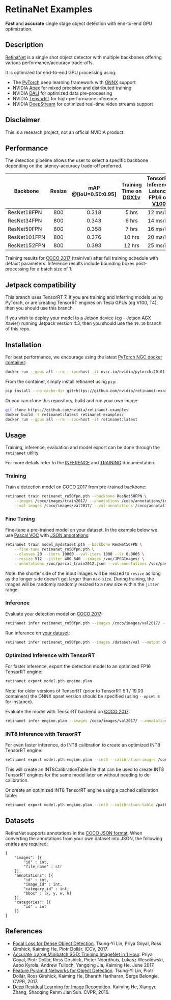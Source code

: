 # RetinaNet Examples

**Fast** and **accurate** single stage object detection with end-to-end GPU optimization.

## Description

[RetinaNet](#references) is a single shot object detector with multiple backbones offering various performance/accuracy trade-offs.

It is optimized for end-to-end GPU processing using:
* The [PyTorch](https://pytorch.org) deep learning framework with [ONNX](https://onnx.ai) support
* NVIDIA [Apex](https://github.com/NVIDIA/apex) for mixed precision and distributed training
* NVIDIA [DALI](https://github.com/NVIDIA/DALI) for optimized data pre-processing
* NVIDIA [TensorRT](https://developer.nvidia.com/tensorrt) for high-performance inference
* NVIDIA [DeepStream](https://developer.nvidia.com/deepstream-sdk) for optimized real-time video streams support

## Disclaimer

This is a research project, not an official NVIDIA product.

## Performance

The detection pipeline allows the user to select a specific backbone depending on the latency-accuracy trade-off preferred.

Backbone | Resize | mAP @[IoU=0.50:0.95] | Training Time on [DGX1v](https://www.nvidia.com/en-us/data-center/dgx-1/) | TensorRT Inference Latency FP16 on [V100](https://www.nvidia.com/en-us/data-center/tesla-v100/) | TensorRT Inference Latency INT8 on [T4](https://www.nvidia.com/en-us/data-center/tesla-t4/)
--- | :---: | :---: | :---: | :---: | :---:
ResNet18FPN | 800 | 0.318 | 5 hrs  | 12 ms/im | 12 ms/im
ResNet34FPN | 800 | 0.343 | 6 hrs  | 14 ms/im | 14 ms/im
ResNet50FPN | 800 | 0.358 | 7 hrs  | 16 ms/im | 16 ms/im
ResNet101FPN | 800 | 0.376 | 10 hrs | 20 ms/im | 20 ms/im
ResNet152FPN | 800 | 0.393 | 12 hrs | 25 ms/im | 24 ms/im

Training results for [COCO 2017](http://cocodataset.org/#detection-2017) (train/val) after full training schedule with default parameters. Inference results include bounding boxes post-processing for a batch size of 1.

## Jetpack compatibility

This branch uses TensorRT 7. If you are training and inferring models using PyTorch, or are creating TensorRT engines on Tesla GPUs (eg V100, T4), then you should use this branch.

If you wish to deploy your model to a Jetson device (eg - Jetson AGX Xavier) running Jetpack version 4.3, then you should use the `19.10` branch of this repo.

## Installation

For best performance, we encourage using the latest [PyTorch NGC docker container](https://ngc.nvidia.com/catalog/containers/nvidia:pytorch):
```bash
docker run --gpus all --rm --ipc=host -it nvcr.io/nvidia/pytorch:20.01-py3
```

From the container, simply install retinanet using `pip`:
```bash
pip install --no-cache-dir git+https://github.com/nvidia/retinanet-examples
```

Or you can clone this repository, build and run your own image:
```bash
git clone https://github.com/nvidia/retinanet-examples
docker build -t retinanet:latest retinanet-examples/
docker run --gpus all --rm --ipc=host -it retinanet:latest
```

## Usage

Training, inference, evaluation and model export can be done through the `retinanet` utility.

For more details refer to the [INFERENCE](INFERENCE.md) and [TRAINING](TRAINING.md) documentation.

### Training

Train a detection model on [COCO 2017](http://cocodataset.org/#download) from pre-trained backbone:
```bash
retinanet train retinanet_rn50fpn.pth --backbone ResNet50FPN \
    --images /coco/images/train2017/ --annotations /coco/annotations/instances_train2017.json \
    --val-images /coco/images/val2017/ --val-annotations /coco/annotations/instances_val2017.json
```

### Fine Tuning

Fine-tune a pre-trained model on your dataset. In the example below we use [Pascal VOC](http://host.robots.ox.ac.uk/pascal/VOC/voc2012/index.html) with [JSON annotations](https://storage.googleapis.com/coco-dataset/external/PASCAL_VOC.zip):
```bash
retinanet train model_mydataset.pth --backbone ResNet50FPN \
    --fine-tune retinanet_rn50fpn.pth \
    --classes 20 --iters 10000 --val-iters 1000 --lr 0.0005 \
    --resize 512 --jitter 480 640 --images /voc/JPEGImages/ \
    --annotations /voc/pascal_train2012.json --val-annotations /voc/pascal_val2012.json
```

Note: the shorter side of the input images will be resized to `resize` as long as the longer side doesn't get larger than `max-size`. During training, the images will be randomly randomly resized to a new size within the `jitter` range.

### Inference

Evaluate your detection model on [COCO 2017](http://cocodataset.org/#download):
```bash
retinanet infer retinanet_rn50fpn.pth --images /coco/images/val2017/ --annotations /coco/annotations/instances_val2017.json
```

Run inference on [your dataset](#datasets):
```bash
retinanet infer retinanet_rn50fpn.pth --images /dataset/val --output detections.json
```

### Optimized Inference with TensorRT

For faster inference, export the detection model to an optimized FP16 TensorRT engine:
```bash
retinanet export model.pth engine.plan
```
Note: for older versions of TensorRT (prior to TensorRT 5.1 / 19.03 containers) the ONNX opset version should be specified (using `--opset 8` for instance).

Evaluate the model with TensorRT backend on [COCO 2017](http://cocodataset.org/#download):
```bash
retinanet infer engine.plan --images /coco/images/val2017/ --annotations /coco/annotations/instances_val2017.json
```

### INT8 Inference with TensorRT

For even faster inference, do INT8 calibration to create an optimized INT8 TensorRT engine:
```bash
retinanet export model.pth engine.plan --int8 --calibration-images /coco/images/val2017/
```
This will create an INT8CalibrationTable file that can be used to create INT8 TensorRT engines for the same model later on without needing to do calibration.

Or create an optimized INT8 TensorRT engine using a cached calibration table:
```bash
retinanet export model.pth engine.plan --int8 --calibration-table /path/to/INT8CalibrationTable
```

## Datasets

RetinaNet supports annotations in the [COCO JSON format](http://cocodataset.org/#format-data).
When converting the annotations from your own dataset into JSON, the following entries are required:
```
{
    "images": [{
        "id" : int,
        "file_name" : str
    }],
    "annotations": [{
        "id" : int,
        "image_id" : int, 
        "category_id" : int,
        "bbox" : [x, y, w, h]
    }],
    "categories": [{
        "id" : int
    ]}
}
```

## References

- [Focal Loss for Dense Object Detection](https://arxiv.org/abs/1708.02002).
  Tsung-Yi Lin, Priya Goyal, Ross Girshick, Kaiming He, Piotr Dollár.
  ICCV, 2017.
- [Accurate, Large Minibatch SGD: Training ImageNet in 1 Hour](https://arxiv.org/abs/1706.02677).
  Priya Goyal, Piotr Dollár, Ross Girshick, Pieter Noordhuis, Lukasz Wesolowski, Aapo Kyrola, Andrew Tulloch, Yangqing Jia, Kaiming He.
  June 2017.
- [Feature Pyramid Networks for Object Detection](https://arxiv.org/abs/1612.03144).
  Tsung-Yi Lin, Piotr Dollár, Ross Girshick, Kaiming He, Bharath Hariharan, Serge Belongie.
  CVPR, 2017.
- [Deep Residual Learning for Image Recognition](http://arxiv.org/abs/1512.03385).
  Kaiming He, Xiangyu Zhang, Shaoqing Renm Jian Sun.
  CVPR, 2016.
